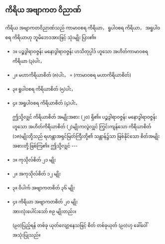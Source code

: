 ## ကိရိယ အဗျာကတ ဝိညာဏ်

ကိရိယ အဗျာကတဝိညာဏ်သည် ကာမာဝစရ ကိရိယာ， ရူပါဝစရ ကိရိယာ， အရူပါဝစရ ကိရိယာဟု ဘူမိဘေဒအားဖြင့် သုံးမျိုး ပြား၏။

- ၁။ ပဉ္စဒွါရာဝဇ္ဇန်း မနောဒွါရာဝဇ္ဇန်း ဟသိတုပ္ပါဒ် ဟူသော အဟိတ်ကာမာဝစရ ကိရိယာ (၃)ပါး，

- ၂။ မဟာကိရိယာစိတ် (၈)ပါး， = (ကာမာဝစရ မဟာကိရိယာစိတ်)

- ၃။ ရူပါဝစရ ကိရိယာစိတ် (၅)ပါး，

- ၄။ အရူပါဝစရ ကိရိယာစိတ် (၄)ပါး，

    ဤသို့လျှင် ကိရိယာစိတ် အမျိုးအစား (၂၀) ရှိ၏။ ပဉ္စဒွါရာဝဇ္ဇန်း မနောဒွါရာဝဇ္ဇန်း ဟူသော အဟိတ်ကိရိယာစိတ် (၂)မျိုးကလွဲလျှင် ကြွင်းကျန်သော ကိရိယာစိတ် (၁၈)မျိုးတို့သည် ရဟန္တာအရှင်မြတ်ကြီးတို့၏ သန္တာန်၌သာ ဖြစ်နိုင်သော စိတ်အမျိုးအစားတို့ ဖြစ်ကြ၏။ ဤသို့လျှင် ---

- ၁။ ကုသိုလ်စိတ်                                 ၂၁ မျိုး

- ၂။ အကုသိုလ်စိတ်                                ၁၂ မျိုး

- ၃။ ဝိပါက် အဗျာကတစိတ်                         ၃၆ မျိုး

- ၄။ ကိရိယာ အဗျာကတစိတ်                        ၂၀ မျိုး
    <br>အားလုံးပေါင်းသော်                       ၈၉ မျိုးတည်း။

    (၉၀)ပြည့်ရန် တစ်ခု ယုတ်လျော့နေသဖြင့် စိတ် တစ်ခုယုတ် (၉၀)ဟု ခေါ်ဝေါ် အသုံးပြုသည်။
